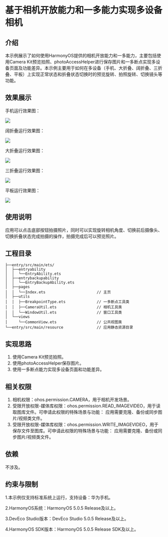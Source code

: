 # 基于相机开放能力和一多能力实现多设备相机

## 介绍

本示例展示了如何使用HarmonyOS提供的相机开放能力和一多能力，主要包括使用Camera Kit预览拍照、photoAccessHelper进行保存图片和一多断点实现多设备页面及功能差异。本示例主要用于如何在多设备（手机、大折叠、阔折叠、三折叠、平板）上实现正常状态和折叠状态切换时的预览旋转、拍照旋转、切换镜头等功能。

## 效果展示

手机运行效果图：

![](screenshots/device/mate60.png)

阔折叠运行效果图：

![](screenshots/device/purax.png)

大折叠运行效果图：

![](screenshots/device/matex5.png)

三折叠运行效果图：

![](screenshots/device/matext.png)

平板运行效果图：

![](screenshots/device/matepadpro.png)

## 使用说明

应用可以点击底部按钮拍摄照片，同时可以实现旋转相机角度、切换前后摄像头、切换折叠状态完成拍摄的操作，拍摄完成后可以预览照片。

## 工程目录

```
├──entry/src/main/ets/
│  ├──entryability
│  │  └──EntryAbility.ets
│  ├──entrybackupability
│  │  └──EntryBackupAbility.ets
│  ├──pages
│  │  └──Index.ets                       // 主页
│  ├──utils
│  │  ├──BreakpointType.ets              // 一多断点工具类
│  │  ├──CameraUtil.ets                  // 相机工具类
│  │  └──WindowUtil.ets                  // 窗口工具类
│  └──views
│     └──CommonView.ets                  // 公共视图类
└──entry/src/main/resource               // 应用静态资源目录
```

## 实现思路

1.  使用Camera Kit预览拍照。
2.  使用photoAccessHelper保存图片。
3.  使用一多断点能力实现多设备页面和功能差异。

## 相关权限

1. 相机权限：ohos.permission.CAMERA，用于相机开发场景。
2. 受限开放权限-媒体库权限：ohos.permission.READ_IMAGEVIDEO，用于读取图库文件。可申请此权限的特殊场景与功能： 应用需要克隆、备份或同步图片/视频类文件。 
3. 受限开放权限-媒体库权限：ohos.permission.WRITE_IMAGEVIDEO，用于保存文件至图库。可申请此权限的特殊场景与功能： 应用需要克隆、备份或同步图片/视频类文件。

## 依赖

不涉及。

## 约束与限制

1.本示例仅支持标准系统上运行，支持设备：华为手机。

2.HarmonyOS系统：HarmonyOS 5.0.5 Release及以上。

3.DevEco Studio版本：DevEco Studio 5.0.5 Release及以上。

4.HarmonyOS SDK版本：HarmonyOS 5.0.5 Release SDK及以上。
